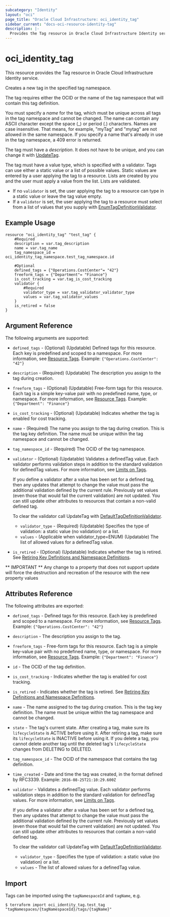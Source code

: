```yaml
---
subcategory: "Identity"
layout: "oci"
page_title: "Oracle Cloud Infrastructure: oci_identity_tag"
sidebar_current: "docs-oci-resource-identity-tag"
description: |-
  Provides the Tag resource in Oracle Cloud Infrastructure Identity service
---
```


# oci_identity_tag
This resource provides the Tag resource in Oracle Cloud Infrastructure Identity service.

Creates a new tag in the specified tag namespace.

The tag requires either the OCID or the name of the tag namespace that will contain this 
tag definition.

You must specify a *name* for the tag, which must be unique across all tags in the tag namespace
and cannot be changed. The name can contain any ASCII character except the space (_) or period (.) characters.
Names are case insensitive. That means, for example, "myTag" and "mytag" are not allowed in the same namespace.
If you specify a name that's already in use in the tag namespace, a 409 error is returned.

The tag must have a *description*. It does not have to be unique, and you can change it with
[UpdateTag](https://docs.cloud.oracle.com/iaas/api/#/en/identity/latest/Tag/UpdateTag).

The tag must have a value type, which is specified with a validator. Tags can use either a 
static value or a list of possible values. Static values are entered by a user applying the tag
to a resource. Lists are created by you and the user must apply a value from the list. Lists 
are validiated. 

* If no `validator` is set, the user applying the tag to a resource can type in a static 
value or leave the tag value empty. 
* If a `validator` is set, the user applying the tag to a resource must select from a list
of values that you supply with [EnumTagDefinitionValidator](https://docs.cloud.oracle.com/iaas/api/#/en/identity/latest/datatypes/EnumTagDefinitionValidator).


## Example Usage

```hcl
resource "oci_identity_tag" "test_tag" {
	#Required
	description = var.tag_description
	name = var.tag_name
	tag_namespace_id = oci_identity_tag_namespace.test_tag_namespace.id

	#Optional
	defined_tags = {"Operations.CostCenter"= "42"}
	freeform_tags = {"Department"= "Finance"}
	is_cost_tracking = var.tag_is_cost_tracking
	validator {
		#Required
		validator_type = var.tag_validator_validator_type
		values = var.tag_validator_values
	}
	is_retired = false
}
```

## Argument Reference

The following arguments are supported:

* `defined_tags` - (Optional) (Updatable) Defined tags for this resource. Each key is predefined and scoped to a namespace. For more information, see [Resource Tags](https://docs.cloud.oracle.com/iaas/Content/General/Concepts/resourcetags.htm).  Example: `{"Operations.CostCenter": "42"}` 
* `description` - (Required) (Updatable) The description you assign to the tag during creation.
* `freeform_tags` - (Optional) (Updatable) Free-form tags for this resource. Each tag is a simple key-value pair with no predefined name, type, or namespace. For more information, see [Resource Tags](https://docs.cloud.oracle.com/iaas/Content/General/Concepts/resourcetags.htm).  Example: `{"Department": "Finance"}` 
* `is_cost_tracking` - (Optional) (Updatable) Indicates whether the tag is enabled for cost tracking. 
* `name` - (Required) The name you assign to the tag during creation. This is the tag key definition. The name must be unique within the tag namespace and cannot be changed. 
* `tag_namespace_id` - (Required) The OCID of the tag namespace. 
* `validator` - (Optional) (Updatable) Validates a definedTag value. Each validator performs validation steps in addition to the standard validation for definedTag values. For more information, see  [Limits on Tags](https://docs.cloud.oracle.com/iaas/Content/Identity/Concepts/taggingoverview.htm#Limits).

	If you define a validator after a value has been set for a defined tag, then any updates that  attempt to change the value must pass the additional validation defined by the current rule.  Previously set values (even those that would fail the current validation) are not updated. You can still update other attributes to resources that contain a non-valid defined tag.

	To clear the validator call UpdateTag with  [DefaultTagDefinitionValidator](https://docs.cloud.oracle.com/iaas/api/#/en/identity/latest/datatypes/DefaultTagDefinitionValidator). 
	* `validator_type` - (Required) (Updatable) Specifies the type of validation: a static value (no validation) or a list.  
	* `values` - (Applicable when validator_type=ENUM) (Updatable) The list of allowed values for a definedTag value. 
* `is_retired` - (Optional) (Updatable) Indicates whether the tag is retired. See [Retiring Key Definitions and Namespace Definitions](https://docs.us-phoenix-1.oraclecloud.com/Content/Identity/Concepts/taggingoverview.htm#Retiring).


** IMPORTANT **
Any change to a property that does not support update will force the destruction and recreation of the resource with the new property values

## Attributes Reference

The following attributes are exported:

* `defined_tags` - Defined tags for this resource. Each key is predefined and scoped to a namespace. For more information, see [Resource Tags](https://docs.cloud.oracle.com/iaas/Content/General/Concepts/resourcetags.htm).  Example: `{"Operations.CostCenter": "42"}` 
* `description` - The description you assign to the tag.
* `freeform_tags` - Free-form tags for this resource. Each tag is a simple key-value pair with no predefined name, type, or namespace. For more information, see [Resource Tags](https://docs.cloud.oracle.com/iaas/Content/General/Concepts/resourcetags.htm).  Example: `{"Department": "Finance"}` 
* `id` - The OCID of the tag definition.
* `is_cost_tracking` - Indicates whether the tag is enabled for cost tracking. 
* `is_retired` - Indicates whether the tag is retired. See [Retiring Key Definitions and Namespace Definitions](https://docs.cloud.oracle.com/iaas/Content/Identity/Concepts/taggingoverview.htm#Retiring). 
* `name` - The name assigned to the tag during creation. This is the tag key definition. The name must be unique within the tag namespace and cannot be changed. 
* `state` - The tag's current state. After creating a tag, make sure its `lifecycleState` is ACTIVE before using it. After retiring a tag, make sure its `lifecycleState` is INACTIVE before using it. If you delete a tag, you cannot delete another tag until the deleted tag's `lifecycleState` changes from DELETING to DELETED.
* `tag_namespace_id` - The OCID of the namespace that contains the tag definition.
* `time_created` - Date and time the tag was created, in the format defined by RFC3339.  Example: `2016-08-25T21:10:29.600Z` 
* `validator` - Validates a definedTag value. Each validator performs validation steps in addition to the standard validation for definedTag values. For more information, see  [Limits on Tags](https://docs.cloud.oracle.com/iaas/Content/Identity/Concepts/taggingoverview.htm#Limits).

	If you define a validator after a value has been set for a defined tag, then any updates that  attempt to change the value must pass the additional validation defined by the current rule.  Previously set values (even those that would fail the current validation) are not updated. You can still update other attributes to resources that contain a non-valid defined tag.

	To clear the validator call UpdateTag with  [DefaultTagDefinitionValidator](https://docs.cloud.oracle.com/iaas/api/#/en/identity/latest/datatypes/DefaultTagDefinitionValidator). 
	* `validator_type` - Specifies the type of validation: a static value (no validation) or a list.  
	* `values` - The list of allowed values for a definedTag value. 

## Import

Tags can be imported using the `tagNamespaceId` and `tagName`, e.g.

```
$ terraform import oci_identity_tag.test_tag "tagNamespaces/{tagNamespaceId}/tags/{tagName}" 
```

